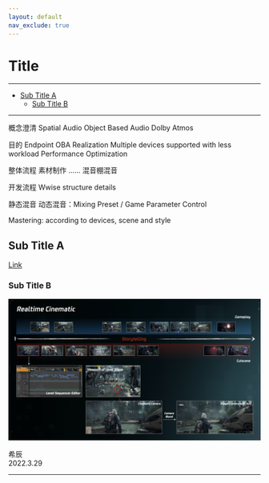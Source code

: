 ```yaml
---
layout: default
nav_exclude: true
---
```


# Title

***
<!-- Start Document Outline -->

* [Sub Title A](#sub-title-a)
	* [Sub Title B](#sub-title-b)

<!-- End Document Outline -->
***

概念澄清
Spatial Audio
Object Based Audio
Dolby Atmos

目的
Endpoint OBA Realization
Multiple devices supported with less workload
Performance Optimization

整体流程
素材制作
……
混音棚混音

开发流程
Wwise structure details

静态混音
动态混音：Mixing Preset / Game Parameter Control

Mastering: according to devices, scene and style

## Sub Title A

[Link](https://en.wikipedia.org/wiki/Cutscene)

### Sub Title B

![PicLink](Audio-Design-Pipeline-of-Realtime-Cinematic-in-Object-Based-Audio/RealtimeCinematic.png)


希辰  
2022.3.29

***